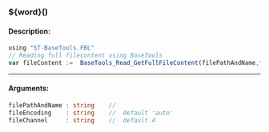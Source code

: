 ### ${word}()

#### Description:
```ts
using "ST-BaseTools.FBL"
// Reading full filecontent using BaseTools
var fileContent :=  BaseTools_Read_GetFullFileContent(filePathAndName,fileEncoding,fileChannel)
```
----
#### Arguments:
```ts
filePathAndName : string    //  
fileEncoding    : string    //  default 'auto'
fileChannel     : string    //  default 4 
```
